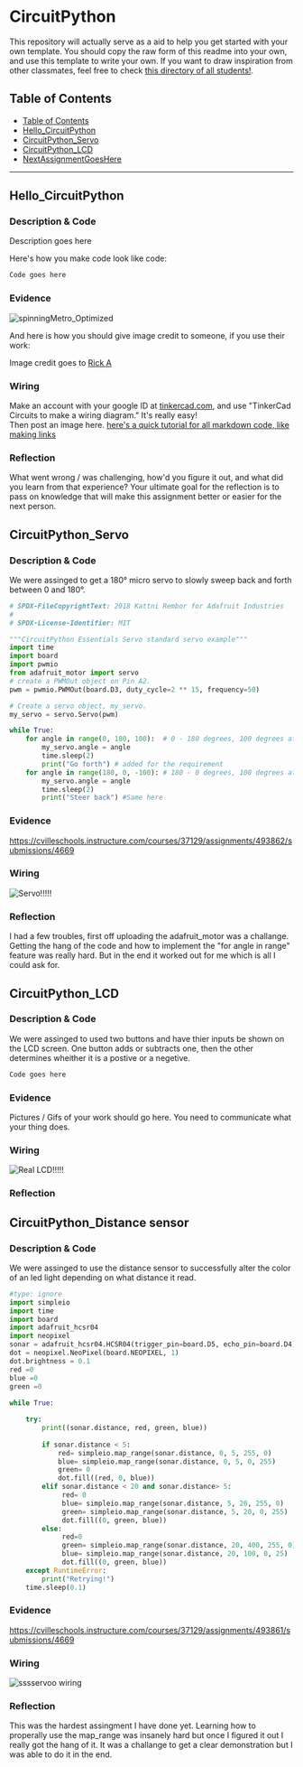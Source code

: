 # CircuitPython
This repository will actually serve as a aid to help you get started with your own template.  You should copy the raw form of this readme into your own, and use this template to write your own.  If you want to draw inspiration from other classmates, feel free to check [this directory of all students!](https://github.com/chssigma/Class_Accounts).
## Table of Contents
* [Table of Contents](#TableOfContents)
* [Hello_CircuitPython](#Hello_CircuitPython)
* [CircuitPython_Servo](#CircuitPython_Servo)
* [CircuitPython_LCD](#CircuitPython_LCD)
* [NextAssignmentGoesHere](#NextAssignment)
---

## Hello_CircuitPython

### Description & Code
Description goes here

Here's how you make code look like code:

```python
Code goes here

```


### Evidence


![spinningMetro_Optimized](https://user-images.githubusercontent.com/54641488/192549584-18285130-2e3b-4631-8005-0792c2942f73.gif)


And here is how you should give image credit to someone, if you use their work:

Image credit goes to [Rick A](https://www.youtube.com/watch?v=dQw4w9WgXcQ&scrlybrkr=8931d0bc)



### Wiring
Make an account with your google ID at [tinkercad.com](https://www.tinkercad.com/learn/circuits), and use "TinkerCad Circuits to make a wiring diagram."  It's really easy!  
Then post an image here.   [here's a quick tutorial for all markdown code, like making links](https://guides.github.com/features/mastering-markdown/)

### Reflection
What went wrong / was challenging, how'd you figure it out, and what did you learn from that experience?  Your ultimate goal for the reflection is to pass on knowledge that will make this assignment better or easier for the next person.




## CircuitPython_Servo

### Description & Code

We were assinged to get a 180° micro servo to slowly sweep back and forth between 0 and 180°.   
```python
# SPDX-FileCopyrightText: 2018 Kattni Rembor for Adafruit Industries
#
# SPDX-License-Identifier: MIT

"""CircuitPython Essentials Servo standard servo example"""
import time
import board
import pwmio
from adafruit_motor import servo
# create a PWMOut object on Pin A2.
pwm = pwmio.PWMOut(board.D3, duty_cycle=2 ** 15, frequency=50)

# Create a servo object, my_servo.
my_servo = servo.Servo(pwm)

while True:
    for angle in range(0, 180, 100):  # 0 - 180 degrees, 100 degrees at a time.
        my_servo.angle = angle
        time.sleep(2)
        print("Go forth") # added for the requirement
    for angle in range(180, 0, -100): # 180 - 0 degrees, 100 degrees at a time.
        my_servo.angle = angle
        time.sleep(2)
        print("Steer back") #Same here

```

### Evidence

https://cvilleschools.instructure.com/courses/37129/assignments/493862/submissions/4669

### Wiring
![Servo!!!!!](https://user-images.githubusercontent.com/112979207/192621243-145f76de-b0d5-4bc2-b9d3-eab04ff97999.png)


### Reflection

I had a few troubles, first off uploading the adafruit_motor was a challange. Getting the hang of the code and how to implement the "for angle in range" feature was really hard. But in the end it worked out for me which is all I could ask for.

## CircuitPython_LCD

### Description & Code

We were assinged to used two buttons and have thier inputs be shown on the LCD screen. One button adds or subtracts one, then the other determines wheither it is a postive or a negetive.
```python
Code goes here

```

### Evidence

Pictures / Gifs of your work should go here.  You need to communicate what your thing does.

### Wiring
![Real LCD!!!!!](https://user-images.githubusercontent.com/112979207/193122912-42deb280-2e60-49e8-9e4a-d782b3baa57a.png)


### Reflection





## CircuitPython_Distance sensor

### Description & Code

We were assinged to use the distance sensor to successfully alter the color of an led light depending on what distance it read.
```python
#type: ignore
import simpleio
import time
import board
import adafruit_hcsr04
import neopixel
sonar = adafruit_hcsr04.HCSR04(trigger_pin=board.D5, echo_pin=board.D4)
dot = neopixel.NeoPixel(board.NEOPIXEL, 1)
dot.brightness = 0.1
red =0
blue =0
green =0
 
while True:

    try:
        print((sonar.distance, red, green, blue))
        
        if sonar.distance < 5:
            red= simpleio.map_range(sonar.distance, 0, 5, 255, 0)
            blue= simpleio.map_range(sonar.distance, 0, 5, 0, 255)
            green= 0
            dot.fill((red, 0, blue))
        elif sonar.distance < 20 and sonar.distance> 5:
             red= 0
             blue= simpleio.map_range(sonar.distance, 5, 20, 255, 0)
             green= simpleio.map_range(sonar.distance, 5, 20, 0, 255)
             dot.fill((0, green, blue))
        else:
             red=0
             green= simpleio.map_range(sonar.distance, 20, 400, 255, 0)
             blue= simpleio.map_range(sonar.distance, 20, 100, 0, 25)
             dot.fill((0, green, blue))
    except RuntimeError:
        print("Retrying!")
    time.sleep(0.1)

```

### Evidence
https://cvilleschools.instructure.com/courses/37129/assignments/493861/submissions/4669
### Wiring
![sssservoo wiring](https://user-images.githubusercontent.com/112979207/192616324-de282856-b597-4414-8e24-c83be13c3695.png)
### Reflection
This was the hardest assingment I have done yet. Learning how to properally use the map_range was insanely hard but once I figured it out I really got the hang of it. It was a challange to get a clear demonstration but I was able to do it in the end.
